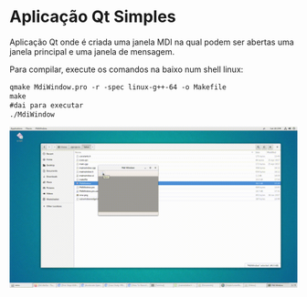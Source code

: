 # Aplicação Qt Simples

Aplicação Qt onde é criada uma janela MDI na qual podem ser abertas uma janela principal e uma janela
de mensagem.

Para compilar, execute os comandos na baixo num shell linux:

```shell
qmake MdiWindow.pro -r -spec linux-g++-64 -o Makefile
make
#dai para executar
./MdiWindow
```



![](explicacao.gif)

